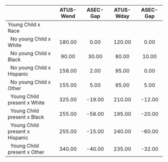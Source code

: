 
|                      |    ATUS-Wend |     ASEC-Gap |    ATUS-Wday |     ASEC-Gap |
| -------------------- | :----------: | :----------: | :----------: | :----------: |
| Young Child x Race   |              |              |              |              |
| &nbsp;&nbsp;No young Child x White |       180.00 |         0.00 |       120.00 |         0.00 |
| &nbsp;&nbsp;No young Child x Black |        90.00 |        30.00 |        80.00 |        10.00 |
| &nbsp;&nbsp;No young Child x Hispanic |       158.00 |         2.00 |        95.00 |         0.00 |
| &nbsp;&nbsp;No young Child x Other |       155.00 |         5.00 |        95.00 |         5.00 |
| &nbsp;&nbsp;Young Child present x White |       325.00 |       -19.00 |       210.00 |       -12.00 |
| &nbsp;&nbsp;Young Child present x Black |       255.00 |       -58.00 |       195.00 |       -20.00 |
| &nbsp;&nbsp;Young Child present x Hispanic |       255.00 |       -15.00 |       240.00 |       -60.00 |
| &nbsp;&nbsp;Young Child present x Other |       340.00 |       -40.00 |       235.00 |       -32.00 |

